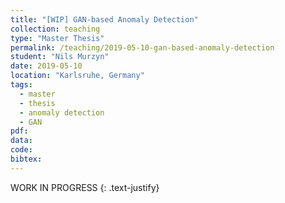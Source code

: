 ```yaml
---
title: "[WIP] GAN-based Anomaly Detection"
collection: teaching
type: "Master Thesis"
permalink: /teaching/2019-05-10-gan-based-anomaly-detection
student: "Nils Murzyn"
date: 2019-05-10
location: "Karlsruhe, Germany"
tags:
  - master
  - thesis
  - anomaly detection
  - GAN
pdf:
data:
code:
bibtex:
---
```


>>>>>

WORK IN PROGRESS
{: .text-justify}
